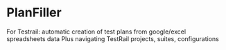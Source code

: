 # PlanFiller
For Testrail: automatic creation of test plans from google/excel spreadsheets data
Plus navigating TestRail projects, suites, configurations
